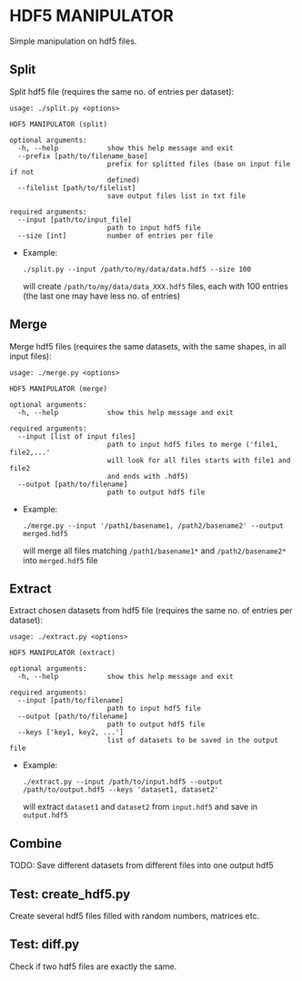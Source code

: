 # HDF5 MANIPULATOR

Simple manipulation on hdf5 files.

## Split

Split hdf5 file (requires the same no. of entries per dataset):

```
usage: ./split.py <options>

HDF5 MANIPULATOR (split)

optional arguments:
  -h, --help            show this help message and exit
  --prefix [path/to/filename_base]
                        prefix for splitted files (base on input file if not
                        defined)
  --filelist [path/to/filelist]
                        save output files list in txt file

required arguments:
  --input [path/to/input_file]
                        path to input hdf5 file
  --size [int]          number of entries per file
```

* Example:

  `./split.py --input /path/to/my/data/data.hdf5 --size 100`

  will create `/path/to/my/data/data_XXX.hdf5` files, each with 100 entries
  (the last one may have less no. of entries)

## Merge

Merge hdf5 files (requires the same datasets, with the same shapes,
in all input files):

```
usage: ./merge.py <options>

HDF5 MANIPULATOR (merge)

optional arguments:
  -h, --help            show this help message and exit

required arguments:
  --input [list of input files]
                        path to input hdf5 files to merge ('file1, file2,...'
                        will look for all files starts with file1 and file2
                        and ends with .hdf5)
  --output [path/to/filename]
                        path to output hdf5 file
```

* Example:

  `./merge.py --input '/path1/basename1, /path2/basename2' --output merged.hdf5`

  will merge all files matching `/path1/basename1*` and `/path2/basename2*`
  into `merged.hdf5` file

## Extract

Extract chosen datasets from hdf5 file (requires the same no. of entries
per dataset):

```
usage: ./extract.py <options>

HDF5 MANIPULATOR (extract)

optional arguments:
  -h, --help            show this help message and exit

required arguments:
  --input [path/to/filename]
                        path to input hdf5 file
  --output [path/to/filename]
                        path to output hdf5 file
  --keys ['key1, key2, ...']
                        list of datasets to be saved in the output file
```

* Example:

  `./extract.py --input /path/to/input.hdf5 --output /path/to/output.hdf5 --keys 'dataset1, dataset2'`

  will extract `dataset1` and `dataset2` from `input.hdf5`
  and save in `output.hdf5`

## Combine

TODO: Save different datasets from different files into one output hdf5

## Test: create_hdf5.py

Create several hdf5 files filled with random numbers, matrices etc.

## Test: diff.py

Check if two hdf5 files are exactly the same.
